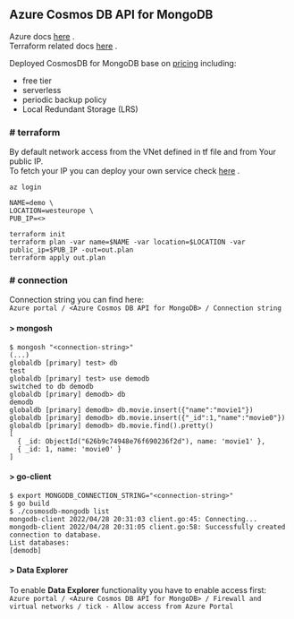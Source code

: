 ## Azure Cosmos DB API for MongoDB

Azure docs [here](https://docs.microsoft.com/en-us/azure/cosmos-db/mongodb/mongodb-introduction) .  
Terraform related docs [here](https://registry.terraform.io/providers/hashicorp/azurerm/latest/docs/resources/cosmosdb_account) .  

Deployed CosmosDB for MongoDB base on [pricing]() including:
- free tier
- serverless
- periodic backup policy 
- Local Redundant Storage (LRS)

### \# **terraform**

By default network access from the VNet defined in tf file and from Your public IP.  
To fetch your IP you can deploy your own service check [here](https://michalswi.medium.com/simple-app-to-fetch-ip-address-be8907eca1c6) .
```
az login

NAME=demo \
LOCATION=westeurope \
PUB_IP=<>

terraform init
terraform plan -var name=$NAME -var location=$LOCATION -var public_ip=$PUB_IP -out=out.plan
terraform apply out.plan
```

### \# **connection**

Connection string you can find here:  
`Azure portal / <Azure Cosmos DB API for MongoDB> / Connection string`

#### \> **mongosh**
```
$ mongosh "<connection-string>"
(...)
globaldb [primary] test> db
test
globaldb [primary] test> use demodb
switched to db demodb
globaldb [primary] demodb> db
demodb
globaldb [primary] demodb> db.movie.insert({"name":"movie1"})
globaldb [primary] demodb> db.movie.insert({"_id":1,"name":"movie0"})
globaldb [primary] demodb> db.movie.find().pretty()
[
  { _id: ObjectId("626b9c74948e76f690236f2d"), name: 'movie1' },
  { _id: 1, name: 'movie0' }
]
```

#### \> **go-client**
```
$ export MONGODB_CONNECTION_STRING="<connection-string>"
$ go build
$ ./cosmosdb-mongodb list
mongodb-client 2022/04/28 20:31:03 client.go:45: Connecting...
mongodb-client 2022/04/28 20:31:05 client.go:58: Successfully created connection to database.
List databases:
[demodb]
```

#### \> **Data Explorer**

To enable **Data Explorer** functionality you have to enable access first:  
`Azure portal / <Azure Cosmos DB API for MongoDB> / Firewall and virtual networks / tick - Allow access from Azure Portal`
